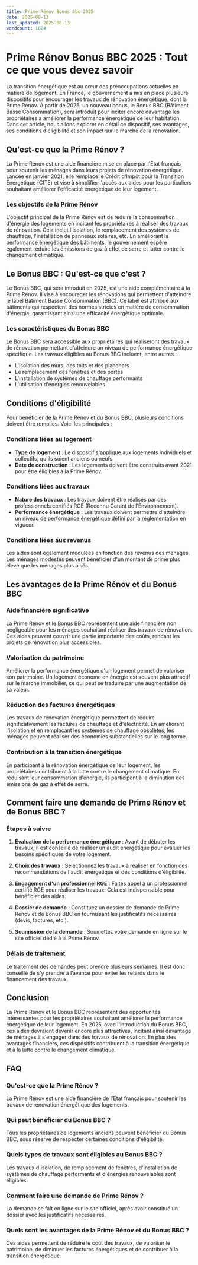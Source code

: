 ```yaml
---
title: Prime Rénov Bonus Bbc 2025
date: 2025-08-13
last_updated: 2025-08-13
wordcount: 1024
---
```


# Prime Rénov Bonus BBC 2025 : Tout ce que vous devez savoir

La transition énergétique est au cœur des préoccupations actuelles en matière de logement. En France, le gouvernement a mis en place plusieurs dispositifs pour encourager les travaux de rénovation énergétique, dont la Prime Rénov. À partir de 2025, un nouveau bonus, le Bonus BBC (Bâtiment Basse Consommation), sera introduit pour inciter encore davantage les propriétaires à améliorer la performance énergétique de leur habitation. Dans cet article, nous allons explorer en détail ce dispositif, ses avantages, ses conditions d'éligibilité et son impact sur le marché de la rénovation.

## Qu'est-ce que la Prime Rénov ?

La Prime Rénov est une aide financière mise en place par l'État français pour soutenir les ménages dans leurs projets de rénovation énergétique. Lancée en janvier 2021, elle remplace le Crédit d'Impôt pour la Transition Énergétique (CITE) et vise à simplifier l'accès aux aides pour les particuliers souhaitant améliorer l'efficacité énergétique de leur logement.

### Les objectifs de la Prime Rénov

L'objectif principal de la Prime Rénov est de réduire la consommation d'énergie des logements en incitant les propriétaires à réaliser des travaux de rénovation. Cela inclut l'isolation, le remplacement des systèmes de chauffage, l'installation de panneaux solaires, etc. En améliorant la performance énergétique des bâtiments, le gouvernement espère également réduire les émissions de gaz à effet de serre et lutter contre le changement climatique.

## Le Bonus BBC : Qu'est-ce que c'est ?

Le Bonus BBC, qui sera introduit en 2025, est une aide complémentaire à la Prime Rénov. Il vise à encourager les rénovations qui permettent d'atteindre le label Bâtiment Basse Consommation (BBC). Ce label est attribué aux bâtiments qui respectent des normes strictes en matière de consommation d'énergie, garantissant ainsi une efficacité énergétique optimale.

### Les caractéristiques du Bonus BBC

Le Bonus BBC sera accessible aux propriétaires qui réaliseront des travaux de rénovation permettant d'atteindre un niveau de performance énergétique spécifique. Les travaux éligibles au Bonus BBC incluent, entre autres :

- L'isolation des murs, des toits et des planchers
- Le remplacement des fenêtres et des portes
- L'installation de systèmes de chauffage performants
- L'utilisation d'énergies renouvelables

## Conditions d'éligibilité

Pour bénéficier de la Prime Rénov et du Bonus BBC, plusieurs conditions doivent être remplies. Voici les principales :

### Conditions liées au logement

- **Type de logement** : Le dispositif s'applique aux logements individuels et collectifs, qu'ils soient anciens ou neufs.
- **Date de construction** : Les logements doivent être construits avant 2021 pour être éligibles à la Prime Rénov.

### Conditions liées aux travaux

- **Nature des travaux** : Les travaux doivent être réalisés par des professionnels certifiés RGE (Reconnu Garant de l’Environnement).
- **Performance énergétique** : Les travaux doivent permettre d'atteindre un niveau de performance énergétique défini par la réglementation en vigueur.

### Conditions liées aux revenus

Les aides sont également modulées en fonction des revenus des ménages. Les ménages modestes peuvent bénéficier d'un montant de prime plus élevé que les ménages plus aisés.

## Les avantages de la Prime Rénov et du Bonus BBC

### Aide financière significative

La Prime Rénov et le Bonus BBC représentent une aide financière non négligeable pour les ménages souhaitant réaliser des travaux de rénovation. Ces aides peuvent couvrir une partie importante des coûts, rendant les projets de rénovation plus accessibles.

### Valorisation du patrimoine

Améliorer la performance énergétique d'un logement permet de valoriser son patrimoine. Un logement économe en énergie est souvent plus attractif sur le marché immobilier, ce qui peut se traduire par une augmentation de sa valeur.

### Réduction des factures énergétiques

Les travaux de rénovation énergétique permettent de réduire significativement les factures de chauffage et d'électricité. En améliorant l'isolation et en remplaçant les systèmes de chauffage obsolètes, les ménages peuvent réaliser des économies substantielles sur le long terme.

### Contribution à la transition énergétique

En participant à la rénovation énergétique de leur logement, les propriétaires contribuent à la lutte contre le changement climatique. En réduisant leur consommation d'énergie, ils participent à la diminution des émissions de gaz à effet de serre.

## Comment faire une demande de Prime Rénov et de Bonus BBC ?

### Étapes à suivre

1. **Évaluation de la performance énergétique** : Avant de débuter les travaux, il est conseillé de réaliser un audit énergétique pour évaluer les besoins spécifiques de votre logement.
   
2. **Choix des travaux** : Sélectionnez les travaux à réaliser en fonction des recommandations de l'audit énergétique et des conditions d'éligibilité.

3. **Engagement d'un professionnel RGE** : Faites appel à un professionnel certifié RGE pour réaliser les travaux. Cela est indispensable pour bénéficier des aides.

4. **Dossier de demande** : Constituez un dossier de demande de Prime Rénov et de Bonus BBC en fournissant les justificatifs nécessaires (devis, factures, etc.).

5. **Soumission de la demande** : Soumettez votre demande en ligne sur le site officiel dédié à la Prime Rénov.

### Délais de traitement

Le traitement des demandes peut prendre plusieurs semaines. Il est donc conseillé de s’y prendre à l’avance pour éviter les retards dans le financement des travaux.

## Conclusion

La Prime Rénov et le Bonus BBC représentent des opportunités intéressantes pour les propriétaires souhaitant améliorer la performance énergétique de leur logement. En 2025, avec l'introduction du Bonus BBC, ces aides devraient devenir encore plus attractives, incitant ainsi davantage de ménages à s'engager dans des travaux de rénovation. En plus des avantages financiers, ces dispositifs contribuent à la transition énergétique et à la lutte contre le changement climatique.

## FAQ

### Qu'est-ce que la Prime Rénov ?

La Prime Rénov est une aide financière de l'État français pour soutenir les travaux de rénovation énergétique des logements.

### Qui peut bénéficier du Bonus BBC ?

Tous les propriétaires de logements anciens peuvent bénéficier du Bonus BBC, sous réserve de respecter certaines conditions d'éligibilité.

### Quels types de travaux sont éligibles au Bonus BBC ?

Les travaux d'isolation, de remplacement de fenêtres, d'installation de systèmes de chauffage performants et d'énergies renouvelables sont éligibles.

### Comment faire une demande de Prime Rénov ?

La demande se fait en ligne sur le site officiel, après avoir constitué un dossier avec les justificatifs nécessaires.

### Quels sont les avantages de la Prime Rénov et du Bonus BBC ?

Ces aides permettent de réduire le coût des travaux, de valoriser le patrimoine, de diminuer les factures énergétiques et de contribuer à la transition énergétique.